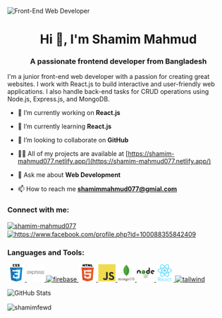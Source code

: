 ![Front-End Web Developer](https://i.ibb.co/7RjgLwb/front-end-web-devoloper.png)


<h1 align="center">Hi 👋, I'm Shamim Mahmud</h1>
<h3 align="center">A passionate frontend developer from Bangladesh</h3>


I'm a junior front-end web developer with a passion for creating great websites. I work with React.js to build interactive and user-friendly web applications. I also handle back-end tasks for CRUD operations using Node.js, Express.js, and MongoDB.


- 🔭 I’m currently working on **React.js**

- 🌱 I’m currently learning **React.js**

- 👯 I’m looking to collaborate on **GitHub**

- 👨‍💻 All of my projects are available at [https://shamim-mahmud077.netlify.app/](https://shamim-mahmud077.netlify.app/)

- 💬 Ask me about **Web Development**

- 📫 How to reach me **shamimmahmud077@gmial.com**

<h3 align="left">Connect with me:</h3>
<p align="left">
<a href="https://linkedin.com/in/shamim-mahmud077" target="blank"><img align="center" src="https://raw.githubusercontent.com/rahuldkjain/github-profile-readme-generator/master/src/images/icons/Social/linked-in-alt.svg" alt="shamim-mahmud077" height="30" width="40" /></a>
<a href="https://fb.com/https://www.facebook.com/profile.php?id=100088355842409" target="blank"><img align="center" src="https://raw.githubusercontent.com/rahuldkjain/github-profile-readme-generator/master/src/images/icons/Social/facebook.svg" alt="https://www.facebook.com/profile.php?id=100088355842409" height="30" width="40" /></a>
</p>

<h3 align="left">Languages and Tools:</h3>
<p align="left"> <a href="https://www.w3schools.com/css/" target="_blank" rel="noreferrer"> <img src="https://raw.githubusercontent.com/devicons/devicon/master/icons/css3/css3-original-wordmark.svg" alt="css3" width="40" height="40"/> </a> <a href="https://expressjs.com" target="_blank" rel="noreferrer"> <img src="https://raw.githubusercontent.com/devicons/devicon/master/icons/express/express-original-wordmark.svg" alt="express" width="40" height="40"/> </a> <a href="https://firebase.google.com/" target="_blank" rel="noreferrer"> <img src="https://www.vectorlogo.zone/logos/firebase/firebase-icon.svg" alt="firebase" width="40" height="40"/> </a> <a href="https://www.w3.org/html/" target="_blank" rel="noreferrer"> <img src="https://raw.githubusercontent.com/devicons/devicon/master/icons/html5/html5-original-wordmark.svg" alt="html5" width="40" height="40"/> </a> <a href="https://developer.mozilla.org/en-US/docs/Web/JavaScript" target="_blank" rel="noreferrer"> <img src="https://raw.githubusercontent.com/devicons/devicon/master/icons/javascript/javascript-original.svg" alt="javascript" width="40" height="40"/> </a> <a href="https://www.mongodb.com/" target="_blank" rel="noreferrer"> <img src="https://raw.githubusercontent.com/devicons/devicon/master/icons/mongodb/mongodb-original-wordmark.svg" alt="mongodb" width="40" height="40"/> </a> <a href="https://nodejs.org" target="_blank" rel="noreferrer"> <img src="https://raw.githubusercontent.com/devicons/devicon/master/icons/nodejs/nodejs-original-wordmark.svg" alt="nodejs" width="40" height="40"/> </a> <a href="https://reactjs.org/" target="_blank" rel="noreferrer"> <img src="https://raw.githubusercontent.com/devicons/devicon/master/icons/react/react-original-wordmark.svg" alt="react" width="40" height="40"/> </a> <a href="https://tailwindcss.com/" target="_blank" rel="noreferrer"> <img src="https://www.vectorlogo.zone/logos/tailwindcss/tailwindcss-icon.svg" alt="tailwind" width="40" height="40"/> </a> </p>

<p><img src="https://github-readme-stats.vercel.app/api?username=shamimfewd&amp;show_icons=true" alt="GitHub Stats"></p>

<p><img align="center" src="https://github-readme-stats.vercel.app/api/top-langs?username=shamimfewd&show_icons=true&locale=en&layout=compact" alt="shamimfewd" /></p>
